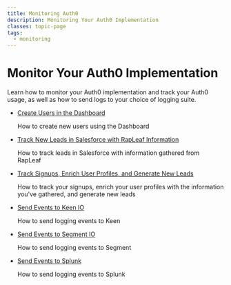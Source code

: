 ```yaml
---
title: Monitoring Auth0
description: Monitoring Your Auth0 Implementation
classes: topic-page
tags:
  - monitoring
---
```


<div class="topic-page-header">
  <div data-name="example" class="topic-page-badge"></div>
  <h1>Monitor Your Auth0 Implementation</h1>
  <p>
    Learn how to monitor your Auth0 implementation and track your Auth0 usage, as well as how to send logs to your choice of logging suite.
  </p>
</div>

<ul class="topic-links">
  <li>
    <i class="icon icon-budicon-715"></i><a href="/monitoring/how-to-monitor-auth0">Create Users in the Dashboard</a>
  </li>
  <p>How to create new users using the Dashboard</p>
  <li>
    <i class="icon icon-budicon-715"></i><a href="/monitoring/tracking-new-leads-in-salesforce-and-raplead">Track New Leads in Salesforce with RapLeaf Information</a>
  </li>
  <p>How to track leads in Salesforce with information gathered from RapLeaf</p>
  <li>
    <i class="icon icon-budicon-715"></i><a href="/monitoring/track-signups-enrich-user-profile-generate-leads">Track Signups, Enrich User Profiles, and Generate New Leads</a>
  </li>
  <p>How to track your signups, enrich your user profiles with the information you've gathered, and generate new leads</p>
  <li>
    <i class="icon icon-budicon-715"></i><a href="/monitoring/sending-events-to-keenio">Send Events to Keen IO</a>
  </li>
  <p>How to send logging events to Keen</p>
  <li>
    <i class="icon icon-budicon-715"></i><a href="/monitoring/sending-events-to-segmentio">Send Events to Segment IO</a>
  </li>
  <p>How to send logging events to Segment</p>
  <li>
    <i class="icon icon-budicon-715"></i><a href="/monitoring/sending-events-to-splunk">Send Events to Splunk</a>
  </li>
  <p>How to send logging events to Splunk</p>
</ul>